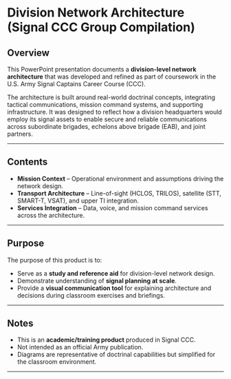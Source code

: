 # Division Network Architecture (Signal CCC Group Compilation)

## Overview
This PowerPoint presentation documents a **division-level network architecture** that was developed and refined as part of coursework in the U.S. Army Signal Captains Career Course (CCC).  

The architecture is built around real-world doctrinal concepts, integrating tactical communications, mission command systems, and supporting infrastructure. It was designed to reflect how a division headquarters would employ its signal assets to enable secure and reliable communications across subordinate brigades, echelons above brigade (EAB), and joint partners.  

---

## Contents
- **Mission Context** – Operational environment and assumptions driving the network design.   
- **Transport Architecture** – Line-of-sight (HCLOS, TRILOS), satellite (STT, SMART-T, VSAT), and upper TI integration.  
- **Services Integration** – Data, voice, and mission command services across the architecture.  
 
---

## Purpose
The purpose of this product is to:
- Serve as a **study and reference aid** for division-level network design.  
- Demonstrate understanding of **signal planning at scale**.  
- Provide a **visual communication tool** for explaining architecture and decisions during classroom exercises and briefings.  

---

## Notes
- This is an **academic/training product** produced in Signal CCC.  
- Not intended as an official Army publication.  
- Diagrams are representative of doctrinal capabilities but simplified for the classroom environment.  

---
